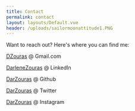 ```yaml
---
title: Contact
permalink: contact
layout: layouts/Default.vue
header: /uploads/sailormoonattitude1.PNG
---
```

Want to reach out? Here's where you can find me:

[DZouras](mailto:dzouras@gmail.com) @ Gmail.com

[DarleneZouras](https://linkedin.com/in/darlenezouras) @ LinkedIn

[DarZouras](https://github.com/darzouras) @ Github

[DarZouras](https://twitter.com/darzouras) @ Twitter

[DarZouras](https://www.instagram.com/darzouras/) @ Instagram